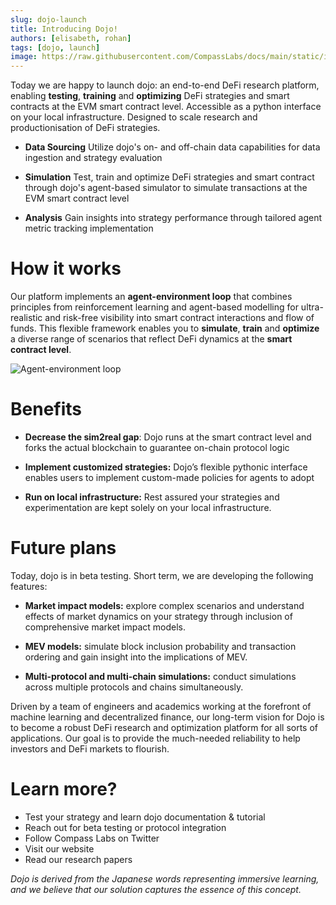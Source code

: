 ```yaml
---
slug: dojo-launch
title: Introducing Dojo!
authors: [elisabeth, rohan]
tags: [dojo, launch]
image: https://raw.githubusercontent.com/CompassLabs/docs/main/static/img/article_env.png
---
```



Today we are happy to launch dojo: an end-to-end DeFi research platform, enabling **testing**, **training** and **optimizing** DeFi strategies and smart contracts at the EVM smart contract level. Accessible as a python interface on your local infrastructure. Designed to scale research and productionisation of DeFi strategies.


<!--truncate-->
* **Data Sourcing** Utilize dojo's on- and off-chain data capabilities for data ingestion and strategy evaluation

* **Simulation** Test, train and optimize DeFi strategies and smart contract through dojo's agent-based simulator to simulate transactions at the EVM smart contract level

* **Analysis** Gain insights into strategy performance through tailored agent metric tracking implementation

# How it works

Our platform implements an **agent-environment loop** that combines principles from reinforcement learning and agent-based modelling for ultra-realistic and risk-free visibility into smart contract interactions and flow of funds. This flexible framework enables you to **simulate**, **train** and **optimize** a diverse range of scenarios that reflect DeFi dynamics at the **smart contract level**.

![Agent-environment loop]([https://example.com/image.jpg](https://raw.githubusercontent.com/CompassLabs/docs/main/static/img/article_env.png))

# Benefits

* **Decrease the sim2real gap**: Dojo runs at the smart contract level and forks the actual blockchain to guarantee on-chain protocol logic 

* **Implement customized strategies:** Dojo’s flexible pythonic interface enables users to implement custom-made policies for agents to adopt

* **Run on local infrastructure:** Rest assured your strategies and experimentation are kept solely on your local infrastructure.

# Future plans
Today, dojo is in beta testing. Short term, we are developing the following features:

* **Market impact models:** explore complex scenarios and understand effects of market dynamics on your strategy through inclusion of comprehensive market impact models.

* **MEV models:** simulate block inclusion probability and transaction ordering and gain insight into the implications of MEV.

* **Multi-protocol and multi-chain simulations:** conduct simulations across multiple protocols and chains simultaneously.

Driven by a team of engineers and academics working at the forefront of machine learning and decentralized finance, our long-term vision for Dojo is to become a robust DeFi research and optimization platform for all sorts of applications. Our goal is to provide the much-needed reliability to help investors and DeFi markets to flourish.

# Learn more?

- Test your strategy and learn dojo documentation & tutorial
- Reach out for beta testing or protocol integration
- Follow Compass Labs on Twitter
- Visit our website
- Read our research papers

_Dojo is derived from the Japanese words representing immersive learning, and we believe that our solution captures the essence of this concept._
